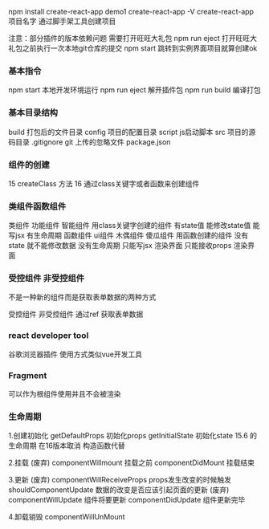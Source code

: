 npm install create-react-app demo1
create-react-app -V
create-react-app 项目名字 通过脚手架工具创建项目

注意：部分插件的版本依赖问题 需要打开旺旺大礼包
npm run eject
打开旺旺大礼包之前执行一次本地git仓库的提交
npm start 跳转到实例界面项目就算创建ok

### 基本指令
npm start 本地开发环境运行
npm run eject 解开插件包
npm run build 编译打包

### 基本目录结构
build 打包后的文件目录
config 项目的配置目录
script js启动脚本
src 项目的源码目录
.gitignore git 上传的忽略文件
package.json

### 组件的创建
15 createClass 方法
16 通过class关键字或者函数来创建组件

### 类组件函数组件
类组件  功能组件 智能组件
    用class关键字创建的组件
    有state值 能修改state值
    能写jsx
    有生命周期
函数组件 ui组件 木偶组件 傻瓜组件
    用函数创建的组件
    没有state 就不能修改数据
    没有生命周期
    只能写jsx  渲染界面
    只能接收props 渲染界面

### 受控组件 非受控组件
不是一种新的组件而是获取表单数据的两种方式

受控组件
非受控组件 通过ref 获取表单数据

### react developer tool
谷歌浏览器插件 使用方式类似vue开发工具

### Fragment
可以作为根组件使用并且不会被渲染

### 生命周期

1.创建初始化
getDefaultProps 初始化props
getInitialState 初始化state
15.6 的生命周期 在16版本取消 构造函数代替

2.挂载
(废弃) componentWillmount 挂载之前
componentDidMount 挂载结束

3.更新
(废弃) componentWillReceiveProps props发生改变的时候触发
shouldComponentUpdate 数据的改变是否应该引起页面的更新
(废弃) componentWillUpdate 组件将要更新
componentDidUpdate 组件更新完毕

4.卸载销毁
componentWillUnMount




